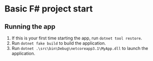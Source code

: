 # Basic F# project start

## Running the app
1. If this is your first time starting the app, run `dotnet tool restore`.
2. Run `dotnet fake build` to build the application.
3. Run `dotnet .\src\bin\Debug\netcoreapp3.1\MyApp.dll` to launch the application.